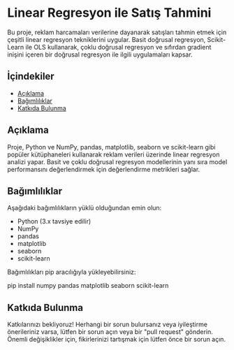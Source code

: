 # Linear Regresyon ile Satış Tahmini

Bu proje, reklam harcamaları verilerine dayanarak satışları tahmin etmek için çeşitli linear regresyon tekniklerini uygular. Basit doğrusal regresyon, Scikit-Learn ile OLS kullanarak, çoklu doğrusal regresyon ve sıfırdan gradient inişini içeren bir doğrusal regresyon ile ilgili uygulamaları kapsar.

## İçindekiler

- [Açıklama](#açıklama)
- [Bağımlılıklar](#bağımlılıklar)
- [Katkıda Bulunma](#katkıda-bulunma)

## Açıklama

Proje, Python ve NumPy, pandas, matplotlib, seaborn ve scikit-learn gibi popüler kütüphaneleri kullanarak reklam verileri üzerinde linear regresyon analizi yapar. Basit ve çoklu doğrusal regresyon modellerinin yanı sıra model performansını değerlendirmek için değerlendirme metrikleri sağlar.

## Bağımlılıklar

Aşağıdaki bağımlılıkların yüklü olduğundan emin olun:

- Python (3.x tavsiye edilir)
- NumPy
- pandas
- matplotlib
- seaborn
- scikit-learn

Bağımlılıkları pip aracılığıyla yükleyebilirsiniz:

pip install numpy pandas matplotlib seaborn scikit-learn

## Katkıda Bulunma
Katkılarınızı bekliyoruz! Herhangi bir sorun bulursanız veya iyileştirme önerileriniz varsa, lütfen bir sorun açın veya bir "pull request" gönderin. Önemli değişiklikler için, fikirlerinizi tartışmak için lütfen önce bir sorun açın.
